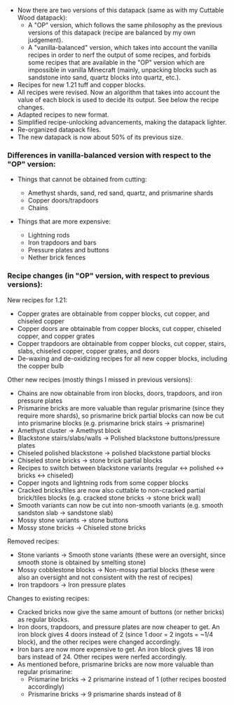 
- Now there are two versions of this datapack (same as with my Cuttable Wood datapack):
  - A "OP" version, which follows the same philosophy as the previous versions of this datapack (recipe are balanced by my own judgement).
  - A "vanilla-balanced" version, which takes into account the vanilla recipes in order to nerf the output of some recipes, and forbids some recipes that are available in the "OP" version which are impossible in vanilla Minecraft (mainly, unpacking blocks such as sandstone into sand, quartz blocks into quartz, etc.).
- Recipes for new 1.21 tuff and copper blocks.
- All recipes were revised. Now an algorithm that takes into account the value of each block is used to decide its output. See below the recipe changes.
- Adapted recipes to new format.
- Simplified recipe-unlocking advancements, making the datapack lighter.
- Re-organized datapack files.
- The new datapack is now about 50% of its previous size.

### Differences in vanilla-balanced version with respect to the "OP" version:

- Things that cannot be obtained from cutting:
  - Amethyst shards, sand, red sand, quartz, and prismarine shards
  - Copper doors/trapdoors
  - Chains

- Things that are more expensive:
  - Lightning rods
  - Iron trapdoors and bars
  - Pressure plates and buttons
  - Nether brick fences

### Recipe changes (in "OP" version, with respect to previous versions):

New recipes for 1.21:

- Copper grates are obtainable from copper blocks, cut copper, and chiseled copper
- Copper doors are obtainable from copper blocks, cut copper, chiseled copper, and copper grates
- Copper trapdoors are obtainable from copper blocks, cut copper, stairs, slabs, chiseled copper, copper grates, and doors
- De-waxing and de-oxidizing recipes for all new copper blocks, including the copper bulb

Other new recipes (mostly things I missed in previous versions):

- Chains are now obtainable from iron blocks, doors, trapdoors, and iron pressure plates
- Prismarine bricks are more valuable than regular prismarine (since they require more shards), so prismarine brick partial blocks can now be cut into prismarine blocks (e.g. prismarine brick stairs -> prismarine)
- Amethyst cluster -> Amethyst block
- Blackstone stairs/slabs/walls -> Polished blackstone buttons/pressure plates
- Chiseled polished blackstone -> polished blackstone partial blocks
- Chiseled stone bricks -> stone brick partial blocks
- Recipes to switch between blackstone variants (regular <-> polished <-> bricks <-> chiseled)
- Copper ingots and lightning rods from some copper blocks
- Cracked bricks/tiles are now also cuttable to non-cracked partial brick/tiles blocks (e.g. cracked stone bricks -> stone brick wall)
- Smooth variants can now be cut into non-smooth variants (e.g. smooth sandston slab -> sandstone slab)
- Mossy stone variants -> stone buttons
- Mossy stone bricks -> Chiseled stone bricks

Removed recipes:

- Stone variants -> Smooth stone variants (these were an oversight, since smooth stone is obtained by smelting stone)
- Mossy cobblestone blocks -> Non-mossy partial blocks (these were also an oversight and not consistent with the rest of recipes)
- Iron trapdoors -> Iron pressure plates

Changes to existing recipes:

- Cracked bricks now give the same amount of buttons (or nether bricks) as regular blocks.
- Iron doors, trapdoors, and pressure plates are now cheaper to get. An iron block gives 4 doors instead of 2 (since 1 door = 2 ingots = ~1/4 block), and the other recipes were changed accordingly.
- Iron bars are now more expensive to get. An iron block gives 18 iron bars instead of 24. Other recipes were nerfed accordingly.
- As mentioned before, prismarine bricks are now more valuable than regular prismarine:
  - Prismarine bricks -> 2 prismarine instead of 1 (other recipes boosted accordingly)
  - Prismarine bricks -> 9 prismarine shards instead of 8